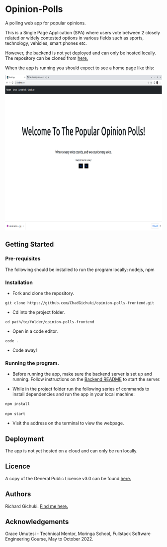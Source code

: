 
# Opinion-Polls
A polling web app for popular opinions.

This is a Single Page Application (SPA) where users vote between 2 closely related or widely contested options in various fields such as sports, technology, vehicles, smart phones etc.

However, the backend is not yet deployed and can only be hosted locally. The repository can be cloned from [here.](https://github.com/ChadGichuki/opinion-polls-json-server.git)

When the app is running you should expect to see a home page like this:

<img src="homepage.png" height="500">


## Getting Started
### Pre-requisites
The following should be installed to run the program locally: nodejs, npm

### Installation
- Fork and clone the repository.
```
git clone https://github.com/ChadGichuki/opinion-polls-frontend.git
```

- Cd into the project folder.
```
cd path/to/folder/opinion-polls-frontend
```

- Open in a code editor.
```
code .
```

- Code away!

### Running the program.
- Before running the app, make sure the backend server is set up and running. Follow instructions on the [Backend README](https://github.com/ChadGichuki/opinion-polls-json-server.git) to start the server.

- While in the project folder run the following series of commands to install dependencies and run the app in your local machine:

```
npm install

npm start
```

- Visit the address on the terminal to view the webpage.

## Deployment
The app is not yet hosted on a cloud and can only be run locally.

## Licence
A copy of the General Public License v3.0 can be found [here.](LICENSE)

## Authors
Richard Gichuki. [Find me here.](https://github.com/ChadGichuki)

## Acknowledgements
Grace Umutesi - Technical Mentor, Moringa School, Fullstack Software Engineering Course, May to October 2022.

